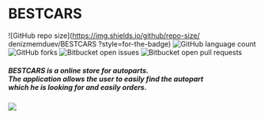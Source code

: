 # BESTCARS
![GitHub repo size](https://img.shields.io/github/repo-size/ denizmemduev/BESTCARS ?style=for-the-badge)
![GitHub language count](https://img.shields.io/github/languages/count/denizmemduev/BESTCARS?style=for-the-badge)
![GitHub forks](https://img.shields.io/github/forks/denizmemduev/BESTCARS?style=for-the-badge)
![Bitbucket open issues](https://img.shields.io/bitbucket/issues/denizmemduev/BESTCARS?style=for-the-badge)
![Bitbucket open pull requests](https://img.shields.io/bitbucket/pr-raw/denizmemduev/BESTCARS?style=for-the-badge)

<h5>
 BESTCARS is a online store for autoparts. <br/> 
 Тhe application allows the user to easily find the autopart <br/> which he is looking for and easily orders.
</h5>

<img src="https://res.cloudinary.com/bestcar-bg/image/upload/v1637420109/Deniz%20Memduev/299-2996011_monitor-png-ipad-computer-monitors-software-jpg-computer_gwlh5v.png"  />
